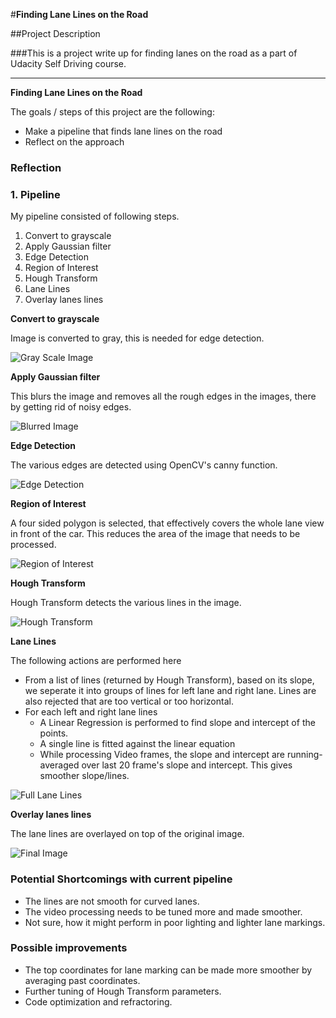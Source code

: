 #**Finding Lane Lines on the Road**

##Project Description

###This is a project write up for finding lanes on the road as a part of Udacity Self Driving course.

---

**Finding Lane Lines on the Road**

The goals / steps of this project are the following:
* Make a pipeline that finds lane lines on the road
* Reflect on the approach



### Reflection

### 1. Pipeline

My pipeline consisted of following steps.


1. Convert to grayscale
2. Apply Gaussian filter
3. Edge Detection
4. Region of Interest
5. Hough Transform
7. Lane Lines
8. Overlay lanes lines


**Convert to grayscale**

Image is converted to gray, this is needed for edge detection.

<img src="images/gray_scale.png" alt="Gray Scale Image" />

**Apply Gaussian filter**

This blurs the image and removes all the rough edges in the images, there by getting rid of noisy edges.

<img src="images/blurred.png" alt="Blurred Image" />

**Edge Detection**

The various edges are detected using OpenCV's canny function.

<img src="images/edge_detection.png" alt="Edge Detection" />

**Region of Interest**

A four sided polygon is selected, that effectively covers the whole lane view in front of the car. This reduces the area of the image that needs to be processed.

<img src="images/region_of_interest.png" alt="Region of Interest" />


**Hough Transform**

Hough Transform detects the various lines in the image.

<img src="images/hough_lines.png" alt="Hough Transform" />


**Lane Lines**

The following actions are performed here

* From a list of lines (returned by Hough Transform), based on its slope, we seperate it into groups of lines for left lane and right lane. Lines are also rejected that are too vertical or too horizontal.
* For each left and right lane lines
  * A Linear Regression is performed to find slope and intercept of the points.
  * A single line is fitted against the linear equation
  * While processing Video frames, the slope and intercept are running-averaged over last 20 frame's slope and intercept. This gives smoother slope/lines.

<img src="images/lane_markings.png" alt="Full Lane Lines" />

**Overlay lanes lines**

The lane lines are overlayed on top of the original image.

<img src="images/final_processed_image.png" alt="Final Image" />








### Potential Shortcomings with current pipeline

* The lines are not smooth for curved lanes.
* The video processing needs to be tuned more and made smoother.
* Not sure, how it might perform in poor lighting and lighter lane markings.



### Possible improvements

* The top coordinates for lane marking can be made more smoother by averaging past coordinates.
* Further tuning of Hough Transform parameters.
* Code optimization and refractoring.
